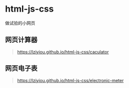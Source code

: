 # html-js-css
做试验的小网页
## 网页计算器
> https://lziyiou.github.io/html-js-css/caculator
## 网页电子表
> https://lziyiou.github.io/html-js-css/electronic-meter
